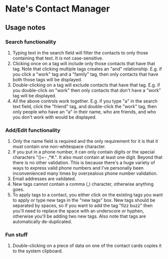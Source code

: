 # Nate's Contact Manager

## Usage notes

### Search functionality

1. Typing text in the search field will filter the contacts to only those
   containing that text. It is not case-sensitive.
2. Clicking once on a tag will include only those contacts that have that tag.
   Note that clicking multiple tags creates an "and" relationship. E.g. if you
   click a "work" tag and a "family" tag, then only contacts that have both
   those tags will be displayed.
3. Double-clicking on a tag will exclude contacts that have that tag. E.g. if
   you double-click on "work" then only contacts that don't have a "work" tag
   will be displayed.
4. All the above controls work together. E.g. if you type "a" in the search
   text field, click the "friend" tag, and double-click the "work" tag, then
   only people who have an "a" in their name, who are friends, and who you don't
  work with would be displayed.

### Add/Edit functionality

1. Only the name field is required and the only requirement for it is that it
   must contain one non-whitespace character.
2. If you put in a phone number, it can only contain digits or the special
   characters "()+- ,*#.". It also must contain at least one digit.
   Beyond that there is no other validation. This is because there's a huge
   variety of ways to express valid phone numbers and I've personally been
   inconvenienced many times by overzealous phone number validation.
3. Email addresses are validated.
4. New tags cannot contain a comma (,) character, otherwise anything goes.
5. To apply tags to a contact, you either click on the existing tags you want to
   apply or type new tags in the "new tags" box. New tags should be separated by
   spaces, so if you want to add the tag "fizz buzz" then you'll
   need to replace the space with an underscore or hyphen, otherwise you'll be
   adding two new tags. Also note that tags are automatically de-duplicated.

### Fun stuff

1. Double-clicking on a piece of data on one of the contact cards copies it to
   the system clipboard.
